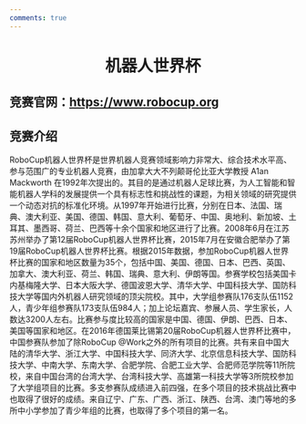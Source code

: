 ```yaml
---
comments: true
---
```


# <center>机器人世界杯</center>

## 竞赛官网：<https://www.robocup.org>

## 竞赛介绍

RoboCup机器人世界杯是世界机器人竞赛领域影响力非常大、综合技术水平高、参与范围广的专业机器人竞赛，由加拿大大不列颠哥伦比亚大学教授 A1an Mackworth 在1992年次提出的。其目的是通过机器人足球比赛，为人工智能和智能机器人学科的发展提供一个具有标志性和挑战性的课题，为相关领域的研究提供一个动态对抗的标准化环境。从1997年开始进行比赛，分别在日本、法国、瑞典、澳大利亚、美国、德国、韩国、意大利、葡萄牙、中国、奥地利、新加坡、土耳其、墨西哥、荷兰、巴西等十余个国家和地区进行了比赛。2008年6月在江苏苏州举办了第12届RoboCup机器人世界杯比赛，2015年7月在安徽合肥举办了第19届RoboCup机器人世界杯比赛。根据2015年数据，参加RoboCup机器人世界杯比赛的国家和地区数量为35个，包括中国、美国、德国、日本、巴西、英国、加拿大、澳大利亚、荷兰、韩国、瑞典、意大利、伊朗等国。参赛学校包括美国卡内基梅隆大学、日本大阪大学、德国波恩大学、清华大学、中国科技大学、国防科技大学等国内外机器人研究领域的顶尖院校。其中，大学组参赛队176支队伍1152人，青少年组参赛队173支队伍984人；加上论坛嘉宾、参展人员、学生家长，人数达3200人左右。比赛参与度比较高的国家是中国、德国、伊朗、巴西、日本、美国等国家和地区。在2016年德国莱比锡第20届RoboCup机器人世界杯比赛中，中国参赛队参加了除RoboCup @Work之外的所有项目的比赛。共有来自中国大陆的清华大学、浙江大学、中国科技大学、同济大学、北京信息科技大学、国防科技大学、中南大学、东南大学、合肥学院、合肥工业大学、合肥师范学院等11所院校，来自中国台湾的台湾大学、台湾科技大学、高雄第一科技大学等3所院校参加了大学组项目的比赛。多支参赛队成绩进入前四强，在多个项目的技术挑战比赛中也取得了很好的成绩。来自辽宁、广东、广西、浙江、陕西、台湾、澳门等地的多所中小学参加了青少年组的比赛，也取得了多个项目的第一名。
